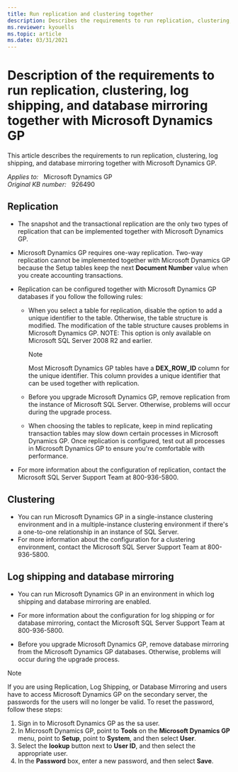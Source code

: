 ```yaml
---
title: Run replication and clustering together
description: Describes the requirements to run replication, clustering, log shipping, and database mirroring together with Microsoft Dynamics GP. Includes support contact information.
ms.reviewer: kyouells
ms.topic: article
ms.date: 03/31/2021
---
```

# Description of the requirements to run replication, clustering, log shipping, and database mirroring together with Microsoft Dynamics GP

This article describes the requirements to run replication, clustering, log shipping, and database mirroring together with Microsoft Dynamics GP.

_Applies to:_ &nbsp; Microsoft Dynamics GP  
_Original KB number:_ &nbsp; 926490

## Replication

- The snapshot and the transactional replication are the only two types of replication that can be implemented together with Microsoft Dynamics GP.
- Microsoft Dynamics GP requires one-way replication. Two-way replication cannot be implemented together with Microsoft Dynamics GP because the Setup tables keep the next **Document Number** value when you create accounting transactions.
- Replication can be configured together with Microsoft Dynamics GP databases if you follow the following rules:

  - When you select a table for replication, disable the option to add a unique identifier to the table. Otherwise, the table structure is modified. The modification of the table structure causes problems in Microsoft Dynamics GP. NOTE: This option is only available on Microsoft SQL Server 2008 R2 and earlier.

      > [!NOTE]
      > Most Microsoft Dynamics GP tables have a **DEX_ROW_ID** column for the unique identifier. This column provides a unique identifier that can be used together with replication.
  - Before you upgrade Microsoft Dynamics GP, remove replication from the instance of Microsoft SQL Server. Otherwise, problems will occur during the upgrade process.
  - When choosing the tables to replicate, keep in mind replicating transaction tables may slow down certain processes in Microsoft Dynamics GP. Once replication is configured, test out all processes in Microsoft Dynamics GP to ensure you're comfortable with performance.
- For more information about the configuration of replication, contact the Microsoft SQL Server Support Team at 800-936-5800.

## Clustering

- You can run Microsoft Dynamics GP in a single-instance clustering environment and in a multiple-instance clustering environment if there's a one-to-one relationship in an instance of SQL Server.
- For more information about the configuration for a clustering environment, contact the Microsoft SQL Server Support Team at 800-936-5800.

## Log shipping and database mirroring

- You can run Microsoft Dynamics GP in an environment in which log shipping and database mirroring are enabled.

- For more information about the configuration for log shipping or for database mirroring, contact the Microsoft SQL Server Support Team at 800-936-5800.
- Before you upgrade Microsoft Dynamics GP, remove database mirroring from the Microsoft Dynamics GP databases. Otherwise, problems will occur during the upgrade process.

> [!NOTE]
> If you are using Replication, Log Shipping, or Database Mirroring and users have to access Microsoft Dynamics GP on the secondary server, the passwords for the users will no longer be valid. To reset the password, follow these steps:

1. Sign in to Microsoft Dynamics GP as the sa user.
2. In Microsoft Dynamics GP, point to **Tools** on the **Microsoft Dynamics GP**  menu, point to **Setup**, point to **System**, and then select **User**.
3. Select the **lookup** button next to **User ID**, and then select the appropriate user.
4. In the **Password** box, enter a new password, and then select **Save**.
